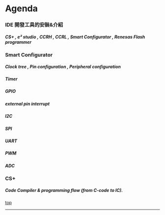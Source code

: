 Agenda
===

### IDE 開發工具的安裝&介紹 
##### CS+ , e² studio , CCRH , CCRL , Smart Configurator , Renesas Flash programmer  


### Smart Configurator
##### Clock tree , Pin configuration , Peripheral configuration
##### Timer 
##### GPIO
##### external pin interrupt
##### I2C
##### SPI
##### UART
##### PWM
##### ADC  

  
### CS+ 
##### Code Compiler & programming flow (from C-code to IC).

[top](#)

---


